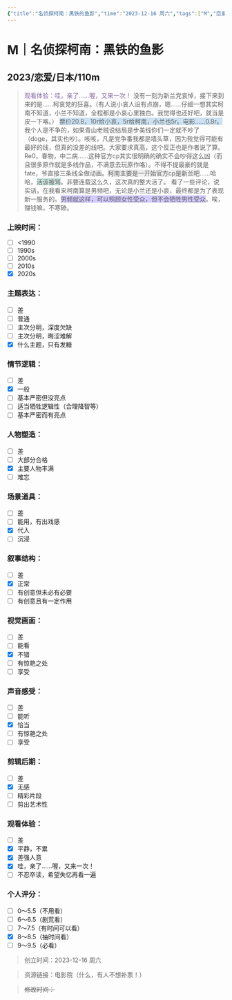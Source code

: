 ```yaml
---
{"title":"名侦探柯南：黑铁的鱼影","time":"2023-12-16 周六","tags":["M","恋爱"],"rating":"8.5","dg-publish":true,"permalink":"/300 评价/M电影/新近看过/名侦探柯南：黑铁的鱼影/","dgPassFrontmatter":true,"created":"2024-01-25T18:45:04.000+08:00","updated":"2024-01-25T18:45:04.000+08:00"}
---
```


# M｜名侦探柯南：黑铁的鱼影
## 2023/恋爱/日本/110m
><font color="#8064a2">观看体验：哇，亲了……喔，又来一次！</font>
>没有一刻为新兰党哀悼，接下来到来的是……柯哀党的狂喜。（有人说小哀人设有点崩，嗯……仔细一想其实柯南不知道，小兰不知道，全程都是小哀心里独白。我觉得也还好吧，就当是皮一下咯。）
><span style="background:rgba(5, 117, 197, 0.2)">票价20.8，10r给小哀，5r给柯南，小兰也5r。电影……0.8r。</span>
>我个人是不争的，如果青山老贼说结局是步美线你们一定就不吵了（doge，其实也吵）。咳咳，凡是党争番我都是墙头草，因为我觉得可能有最好的线，但真的没差的线吧。大家要求真高，这个反正也是作者说了算。
>Re0，春物，中二病……这种官方cp其实很明确的确实不会吵得这么凶（而且很多原作就是多线作品，不满意去玩原作咯）。不得不提最豪的就是fate，爷直接三条线全做动画。<span style="background:rgba(140, 140, 140, 0.12)">柯南主要是一开始官方cp是新兰吧</span>……哈哈，<span style="background:rgba(3, 135, 102, 0.2)">活该被骂</span>。非要连载这么久，这次真的整大活了。
>看了一些评论，说实话，在我看来柯南算是男频吧，无论是小兰还是小哀，最终都是为了表现新一服务的。<span style="background:#d2cbff">男频就这样，可以照顾女性受众，但不会牺牲男性受众</span>。唉，赚钱嘛，不寒碜。
### 上映时间：
- [ ] <1990
- [ ] 1990s
- [ ] 2000s
- [ ] 2010s
- [x] 2020s
### 主题表达：
- [ ] 差
- [ ] 普通
- [ ] 主次分明，深度欠缺
- [ ] 主次分明，晦涩难解
- [x] 什么主题，只有发糖
### 情节逻辑：
- [ ] 差
- [x] 一般
- [ ] 基本严密但没亮点
- [ ] 适当牺牲逻辑性（合理降智等）
- [ ] 基本严密而有亮点
### 人物塑造：
- [ ] 差
- [ ] 大部分合格
- [x] 主要人物丰满
- [ ] 难忘
### 场景道具：
- [ ] 差
- [ ] 能用，有出戏感
- [x] 代入
- [ ] 沉浸
### 叙事结构：
- [ ] 差
- [x] 正常
- [ ] 有创意但未必有必要
- [ ] 有创意且有一定作用
### 视觉画面：
- [ ] 差
- [ ] 能看
- [x] 不错
- [ ] 有惊艳之处
- [ ] 享受
### 声音感受：
- [ ] 差
- [ ] 能听
- [x] 恰当
- [ ] 有惊艳之处
- [ ] 享受
### 剪辑后期：
- [ ] 差
- [x] 无感
- [ ] 精彩片段
- [ ] 剪出艺术性
### 观看体验：
- [ ] 差
- [x] 平静，不累
- [x] 差强人意
- [x] 哇，亲了……喔，又来一次！
- [ ] 不忍卒读，希望失忆再看一遍
### 个人评分：
- [ ] 0～5.5（不用看）
- [ ] 6～6.5（剧荒看）
- [ ] 7～7.5（有时间可以看）
- [x] 8～8.5（抽时间看）
- [ ] 9～9.5（必看）

>创立时间：2023-12-16 周六

>资源链接：电影院（什么，有人不想补票！）

>~~修改时间：~~



